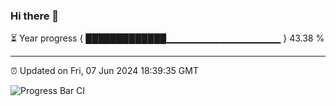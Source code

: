 ### Hi there 👋

⏳ Year progress { █████████████▁▁▁▁▁▁▁▁▁▁▁▁▁▁▁▁▁ } 43.38 %

---

⏰ Updated on Fri, 07 Jun 2024 18:39:35 GMT

![Progress Bar CI](https://github.com/IshwaranRudhara/GIT-ACTION/workflows/Progress%20Bar%20CI/badge.svg)
